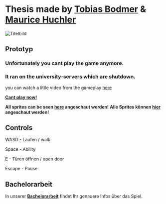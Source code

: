 # Thesis made by **[Tobias Bodmer](https://github.com/Tobias-Bodmer)** & **[Maurice Huchler](https://github.com/MauriceHuchler)** 

![Titelbild](https://user-images.githubusercontent.com/48796225/176191154-bdcdc3ec-15a4-4c1b-b715-fd7f3b4fb800.jpg)

## **Prototyp**

### Unfortunately you cant play the game anymore. 
### It ran on the university-servers which are shutdown.

you can watch a little video from the gameplay [here](https://mauricehuchler.github.io/Thesis/thesis_show.mp4)

**[Cant play now!](https://tobias-bodmer.github.io/Thesis/index.html)**

**All sprites can be seen [here](https://tobias-bodmer.github.io/Thesis/sprites.html)  angeschaut werden!** 
**Alle Sprites können [hier](https://tobias-bodmer.github.io/Thesis/sprites.html)  angeschaut werden!** 

## **Controls**

WASD  - Laufen / walk

Space - Ability 

E - Türen öffnen / open door

Escape - Pause

## **Bachelorarbeit**

In unserer **[Bachelorarbeit](https://github.com/Tobias-Bodmer/Thesis/blob/main/Dokumentation/Bachelorarbeit_Huchler_Bodmer.pdf)** findet Ihr genauere Infos über das Spiel.
